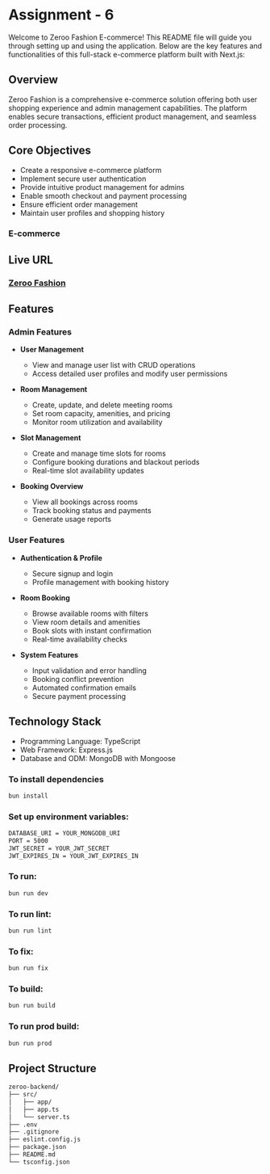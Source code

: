 # Assignment - 6

Welcome to Zeroo Fashion E-commerce! This README file will guide you through setting up and using the application. Below are the key features and functionalities of this full-stack e-commerce platform built with Next.js:

## Overview

Zeroo Fashion is a comprehensive e-commerce solution offering both user shopping experience and admin management capabilities. The platform enables secure transactions, efficient product management, and seamless order processing.

## Core Objectives

- Create a responsive e-commerce platform
- Implement secure user authentication
- Provide intuitive product management for admins
- Enable smooth checkout and payment processing
- Ensure efficient order management
- Maintain user profiles and shopping history

### E-commerce

## Live URL

### [Zeroo Fashion](https://meetspacemanager.vercel.app)

## Features

### Admin Features

- **User Management**

  - View and manage user list with CRUD operations
  - Access detailed user profiles and modify user permissions

- **Room Management**

  - Create, update, and delete meeting rooms
  - Set room capacity, amenities, and pricing
  - Monitor room utilization and availability

- **Slot Management**
  - Create and manage time slots for rooms
  - Configure booking durations and blackout periods
  - Real-time slot availability updates
- **Booking Overview**
  - View all bookings across rooms
  - Track booking status and payments
  - Generate usage reports

### User Features

- **Authentication & Profile**
  - Secure signup and login
  - Profile management with booking history
- **Room Booking**

  - Browse available rooms with filters
  - View room details and amenities
  - Book slots with instant confirmation
  - Real-time availability checks

- **System Features**
  - Input validation and error handling
  - Booking conflict prevention
  - Automated confirmation emails
  - Secure payment processing

## Technology Stack

- Programming Language: TypeScript
- Web Framework: Express.js
- Database and ODM: MongoDB with Mongoose

### To install dependencies

```bash
bun install
```

### Set up environment variables:

```bash
DATABASE_URI = YOUR_MONGODB_URI
PORT = 5000
JWT_SECRET = YOUR_JWT_SECRET
JWT_EXPIRES_IN = YOUR_JWT_EXPIRES_IN
```

### To run:

```bash
bun run dev
```

### To run lint:

```bash
bun run lint
```

### To fix:

```bash
bun run fix
```

### To build:

```bash
bun run build
```

### To run prod build:

```bash
bun run prod
```

## Project Structure

```bash
zeroo-backend/
├── src/
│   ├── app/
│   ├── app.ts
│   └── server.ts
├── .env
├── .gitignore
├── eslint.config.js
├── package.json
├── README.md
└── tsconfig.json
```
